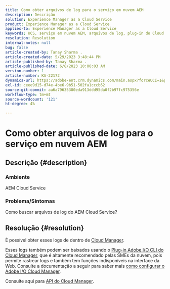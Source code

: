 ```yaml
---
title: Como obter arquivos de log para o serviço em nuvem AEM
description: Descrição
solution: Experience Manager as a Cloud Service
product: Experience Manager as a Cloud Service
applies-to: Experience Manager as a Cloud Service
keywords: KCS, serviço em nuvem AEM, arquivos de log, plug-in do Cloud Manager
resolution: Resolution
internal-notes: null
bug: false
article-created-by: Tanay Sharma .
article-created-date: 5/29/2023 3:48:44 PM
article-published-by: Tanay Sharma .
article-published-date: 6/8/2023 10:00:03 AM
version-number: 1
article-number: KA-22172
dynamics-url: https://adobe-ent.crm.dynamics.com/main.aspx?forceUCI=1&pagetype=entityrecord&etn=knowledgearticle&id=7a075947-38fe-ed11-8f6e-6045bd006b3d
exl-id: ceee9d15-d74e-4be6-9b51-502fa1cccb62
source-git-commit: aa6a79635380eda913ddd95da0f2b97fc975356e
workflow-type: tm+mt
source-wordcount: '121'
ht-degree: 4%

---
```


# Como obter arquivos de log para o serviço em nuvem AEM

## Descrição {#description}


### <b>Ambiente</b>

AEM Cloud Service



### <b>Problema/Sintomas</b>

Como buscar arquivos de log do AEM Cloud Service?




## Resolução {#resolution}


É possível obter esses logs de dentro de [Cloud Manager](https://experienceleague.adobe.com/docs/experience-manager-cloud-service/content/implementing/using-cloud-manager/manage-logs.html?lang=en).

Esses logs também podem ser baixados usando o [Plug-in Adobe I/O CLI do Cloud Manager](https://github.com/adobe/aio-cli-plugin-cloudmanager), que é altamente recomendado pelas SMEs da nuvem, pois permite rastrear logs e também tem funções indisponíveis na interface da Web. Consulte a documentação a seguir para saber mais [como configurar o Adobe I/O Cloud Manager](https://experienceleaguecommunities.adobe.com/t5/adobe-experience-manager/setting-up-adobe-i-o-cli-for-cloud-manager-aem-community-blog/m-p/380156).

Consulte aqui para [API do Cloud Manager](https://developer.adobe.com/experience-cloud/cloud-manager/reference/api/#operation/getEnvironmentLogs).

